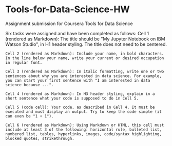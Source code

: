 # Tools-for-Data-Science-HW
Assignment submission for Coursera Tools for Data Science

Six tasks were assigned and have been completed as follows:
    Cell 1 (rendered as Markdown): The title should be "My Jupyter Notebook on IBM Watson Studio", in H1 header styling. The title does not need to be centered.

    Cell 2 (rendered as Markdown): Include your name, in bold characters. In the line below your name, write your current or desired occupation in regular font.

    Cell 3 (rendered as Markdown): In italic formatting, write one or two sentences about why you are interested in data science. For example, you can start your first sentence with "I am interested in data science because ...".

    Cell 4 (rendered as Markdown): In H3 header styling, explain in a short sentence what your code is supposed to do in Cell 5.

    Cell 5 (code cell): Your code, as described in Cell 4. It must be executed and must display an output. Try to keep the code simple (it can even be "1 + 1").

    Cell 6 (rendered as Markdown): Using Markdown or HTML, this cell must include at least 3 of the following: horizontal rule, bulleted list, numbered list, tables, hyperlinks, images, code/syntax highlighting, blocked quotes, strikethrough.
